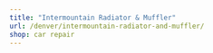 ```yaml
---
title: "Intermountain Radiator & Muffler"
url: /denver/intermountain-radiator-and-muffler/
shop: car repair
---
```

